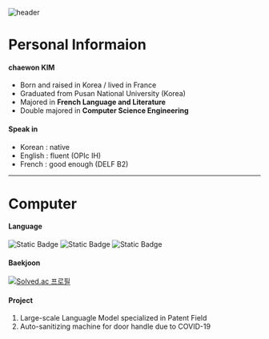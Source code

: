![header](https://capsule-render.vercel.app/api?type=waving&color=0:c5c8fa,100:9095ee&text=Peindre%20La%20Colline&fontColor=4d518e&fontSize=40)

# Personal Informaion 
#### chaewon KIM
- Born and raised in Korea / lived in France   
- Graduated from Pusan National University (Korea)   
- Majored in **French Language and Literature**   
- Double majored in **Computer Science Engineering**   
   
#### Speak in
- Korean : native   
- English : fluent (OPIc IH)
- French : good enough (DELF B2)   
 


---
 # Computer
#### Language
![Static Badge](https://img.shields.io/badge/C++-badge?logo=C%2B%2B&labelColor=00599C&color=00599C)
![Static Badge](https://img.shields.io/badge/C-badge?logo=C&logoColor=white&labelColor=A8B9CC&color=A8B9CC)
![Static Badge](https://img.shields.io/badge/Python-badge?logo=Python&logoColor=white&labelColor=3776AB&color=3776AB)

#### Baekjoon
[![Solved.ac
프로필](http://mazassumnida.wtf/api/mini/generate_badge?boj=bbubbune)](https://solved.ac/bbubbune)

#### Project
1.  Large-scale Languagle Model specialized in Patent Field   
2.  Auto-sanitizing machine for door handle due to COVID-19


